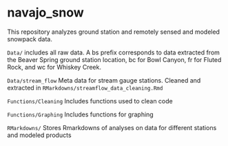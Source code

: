 # navajo_snow

This repository analyzes ground station and remotely sensed and modeled snowpack data.

<code>Data/</code> includes all raw data. A bs prefix corresponds to data extracted from the  Beaver Spring ground station location, bc for Bowl Canyon, fr for Fluted Rock, and wc for Whiskey Creek.

<code>Data/stream_flow</code> Meta data for stream gauge stations. Cleaned and extracted in  <code>RMarkdowns/streamflow_data_cleaning.Rmd</code>

<code>Functions/Cleaning</code> Includes functions used to clean code 

<code>Functions/Graphing</code> Includes functions for graphing 

<code>RMarkdowns/</code> Stores Rmarkdowns of analyses on data for different stations and modeled products



